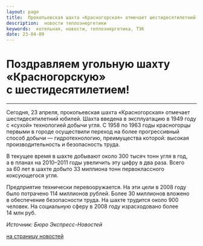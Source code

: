```yaml
---
layout: page
title:  Прокопьевская шахта «Красногорская» отмечает шестидесятилетний юбилей
description:  новости теплоэнергетики
keywords:  котельная, новости, теплоэнергетика, ТЭК
date: 23-04-09
---
```


# Поздравляем угольную шахту «Красногорскую» с шестидесятилетием!

****

Сегодня, 23 апреля, прокопьевская шахта «Красногорская» отмечает
шестидесятилетний юбилей. Шахта введена в эксплуатацию в 1949 году с «сухой»
технологией добычи угля. С 1958 по 1963 годы красногорцы первыми в городе
осуществили переход на более прогрессивный способ добычи — гидротехнологию,
преимущества которой: высокая производительность и безопасность труда.

В текущее время в шахте добывают около 300 тысяч тонн угля в год, а в планах
на 2010–2011 годы увеличить эту цифру в два раза. Всего за 60 лет в шахте
добыто 33 миллиона тонн первоклассного коксующегося угля.

Предприятие технически перевооружается. На эти цели в 2008 году было потрачено
114 миллионов рублей. Более 30 миллионов вложено в обеспечение безопасности
труда. На шахте трудится около 900 человек. На социальную сферу в 2008 году
израсходовано более 14 млн руб.

_Источник: Бюро Экспресс-Новостей_

[на страницу новостей](/news.shtml)

